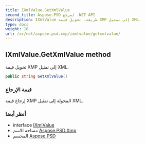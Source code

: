 ```yaml
---
title: IXmlValue.GetXmlValue
second_title: Aspose.PSD لمرجع .NET API
description: IXmlValue طريقة. تحويل قيمة XMP إلى تمثيل XML.
type: docs
weight: 10
url: /ar/net/aspose.psd.xmp/ixmlvalue/getxmlvalue/
---
```

## IXmlValue.GetXmlValue method

تحويل قيمة XMP إلى تمثيل XML.

```csharp
public string GetXmlValue()
```

### قيمة الإرجاع

إرجاع قيمة XMP المحولة إلى تمثيل XML.

### أنظر أيضا

* interface [IXmlValue](../)
* مساحة الاسم [Aspose.PSD.Xmp](../../ixmlvalue/)
* المجسم [Aspose.PSD](../../../)


